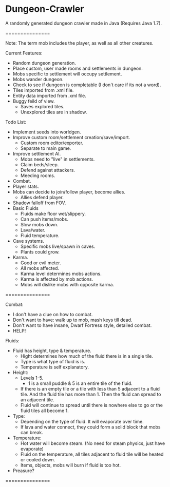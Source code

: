 Dungeon-Crawler
===============

A randomly generated dungeon crawler made in Java (Requires Java 1.7).

===============

Note: The term mob includes the player, as well as all other creatures.

Current Features:
+ Random dungeon generation.
+ Place custom, user made rooms and settlements in dungeon.
+ Mobs specific to settlement will occupy settlement.
+ Mobs wander dungeon.
+ Check to see if dungeon is completable (I don't care if its not a word).
+ Tiles imported from .xml file.
+ Entity data imported from .xml file.
+ Buggy feild of view. 
  + Saves explored tiles.
  + Unexplored tiles are in shadow.

Todo List:
+ Implement seeds into worldgen.
+ Improve custom room/settlement creation/save/import.
  + Custom room editor/exporter.
  + Separate to main game.
+ Improve settlement AI.
  + Mobs need to "live" in settlements.
  + Claim beds/sleep.
  + Defend against attackers.
  + Meeding rooms.
+ Combat.
+ Player stats.
+ Mobs can decide to join/follow player, become allies.
  + Allies defend player.
+ Shadow falloff from FOV.
+ Basic Fluids
  + Fluids make floor wet/slippery.
  + Can push items/mobs.
  + Slow mobs down.
  + Lava/water.
  + Fluid temperature.
+ Cave systems.  
  + Specific mobs live/spawn in caves.
  + Plants could grow.
+ Karma.
  + Good or evil meter.
  + All mobs affected.
  + Karma level determines mobs actions.
  + Karma is affected by mob actions.
  + Mobs will dislike mobs with opposite karma.

===============

Combat:
+ I don't have a clue on how to combat.
+ Don't want to have: walk up to mob, mash keys till dead.
+ Don't want to have insane, Dwarf Fortress style, detailed combat.
+ HELP!

Fluids:
+ Fluid has height, type & temperature.
  + Hight determines how much of the fluid there is in a single tile.
  + Type is what type of fluid is is.
  + Temperature is self explanatory.
+ Height:
  + Levels 1-5.
    + 1 is a small puddle & 5 is an entire tile of the fluid.
  + If there is an empty tile or a tile with less than 5 adjacent to a fluid tile. And the fluid tile has more than 1. Then the fluid can spread to an adjacent tile.
  + Fluid will continue to spread until there is nowhere else to go or the fluid tiles all become 1.
+ Type:
  + Depending on the type of fluid. It will evaporate over time.
  + If lava and water connect, they could form a solid block that mobs can break.
+ Temperature:
  + Hot water will become steam. (No need for steam physics, just have evaporate)
  + Fluid on the temperature, all tiles adjacent to fluid tile will be heated or cooled down.
  + Items, objects, mobs will burn if fluid is too hot.
+ Preasure?
 
===============
